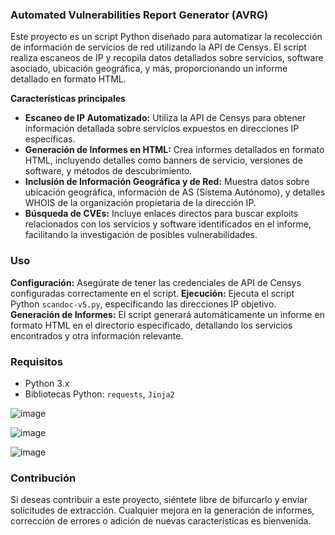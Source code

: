 ### Automated Vulnerabilities Report Generator (AVRG)

Este proyecto es un script Python diseñado para automatizar la recolección de información de servicios de red utilizando la API de Censys. El script realiza escaneos de IP y recopila datos detallados sobre servicios, software asociado, ubicación geográfica, y más, proporcionando un informe detallado en formato HTML.

**Características principales**

- **Escaneo de IP Automatizado:** Utiliza la API de Censys para obtener información detallada sobre servicios expuestos en direcciones IP específicas.
- **Generación de Informes en HTML:** Crea informes detallados en formato HTML, incluyendo detalles como banners de servicio, versiones de software, y métodos de descubrimiento.
- **Inclusión de Información Geográfica y de Red:** Muestra datos sobre ubicación geográfica, información de AS (Sistema Autónomo), y detalles WHOIS de la organización propietaria de la dirección IP.
- **Búsqueda de CVEs:** Incluye enlaces directos para buscar exploits relacionados con los servicios y software identificados en el informe, facilitando la investigación de posibles vulnerabilidades.

### Uso

**Configuración:** Asegúrate de tener las credenciales de API de Censys configuradas correctamente en el script.
**Ejecución:** Ejecuta el script Python `scandoc-v5.py`, especificando las direcciones IP objetivo.
**Generación de Informes:** El script generará automáticamente un informe en formato HTML en el directorio especificado, detallando los servicios encontrados y otra información relevante.

### Requisitos

- Python 3.x
- Bibliotecas Python: `requests`, `Jinja2`

![image](https://github.com/user-attachments/assets/ccb17dcc-a5dd-4f14-adf7-5c3062125bf0)

![image](https://github.com/user-attachments/assets/bc0df527-0def-4056-a541-1eaa6c37fc93)

![image](https://github.com/user-attachments/assets/c1dc832a-27b2-44c3-ba53-f51ea6c2838f)

### Contribución

Si deseas contribuir a este proyecto, siéntete libre de bifurcarlo y enviar solicitudes de extracción. Cualquier mejora en la generación de informes, corrección de errores o adición de nuevas características es bienvenida.

